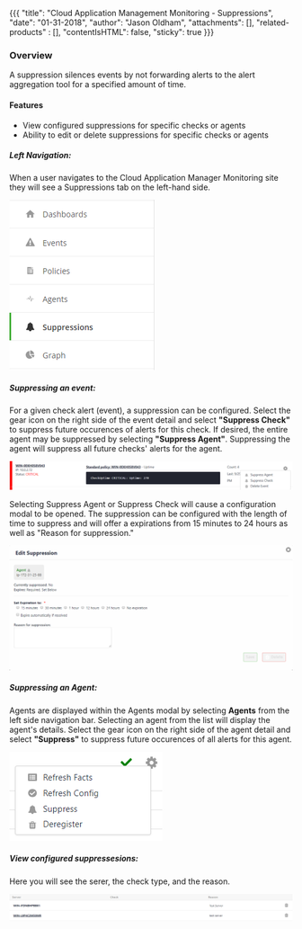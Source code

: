 {{{
  "title": "Cloud Application Management Monitoring - Suppressions",
  "date": "01-31-2018",
  "author": "Jason Oldham",
  "attachments": [],
  "related-products" : [],
  "contentIsHTML": false,
  "sticky": true
}}}


### Overview
A suppression silences events by not forwarding alerts to the alert aggregation tool for a specified amount of time.

#### Features
* View configured suppressions for specific checks or agents
* Ability to edit or delete suppressions for specific checks or agents

##### Left Navigation:                                      
When a user navigates to the Cloud Application Manager Monitoring site they will see a Suppressions tab on the left-hand side.

![SuppressionLeftNav](../../images/SuppressionLeftNav.PNG)

##### Suppressing an event:                           
For a given check alert (event), a suppression can be configured.  Select the gear icon on the right side of the event detail and select **"Suppress Check"** to suppress future occurences of alerts for this check.  If desired, the entire agent may be suppressed by selecting **"Suppress Agent"**.  Suppressing the agent will suppress all future checks' alerts for the agent.

![EventSuppression.png](../../images/EventSuppression.png)

Selecting Suppress Agent or Suppress Check will cause a configuration modal to be opened.  The suppression can be configured with the length of time to suppress and will offer a  expirations from 15 minutes to 24 hours as well as "Reason for suppression."

![EditSuppression](../../images/EditSuppression.PNG)

##### Suppressing an Agent:
Agents are displayed within the Agents modal by selecting **Agents** from the left side navigation bar.  Selecting an agent from the list will display the agent's details.  Select the gear icon on the right side of the agent detail and select **"Suppress"** to suppress future occurences of all alerts for this agent.  

![AgentSuppression.png](../../images/AgentSuppression.png)

##### View configured suppressesions:
Here you will see the serer, the check type, and the reason.

![SuppressionsPage](../../images/SuppressionsPage.png)
